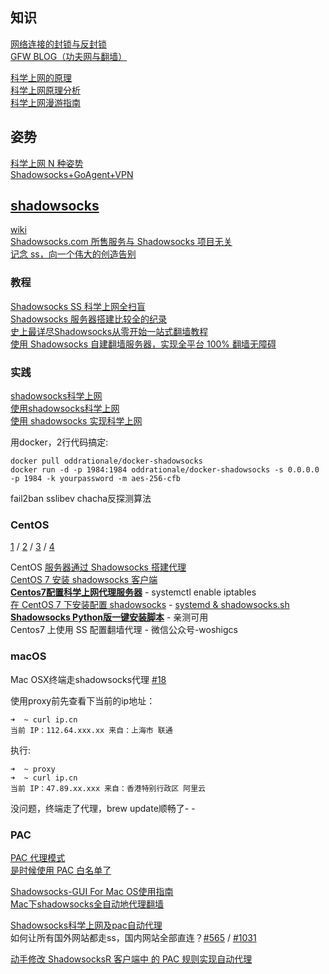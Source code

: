 
## 知识
[网络连接的封锁与反封锁](https://www.bfdz.ink/2017/10/29/58/)  
[GFW BLOG（功夫网与翻墙）](http://www.chinagfw.org/)  

[科学上网的原理](https://segmentfault.com/a/1190000011485579)  
[科学上网原理分析](http://hengyunabc.github.io/something-about-science-surf-the-internet/)  
[科学上网漫游指南](https://www.gitbook.com/book/lvii/outman/details)  

## 姿势
[科学上网 N 种姿势](https://lufficc.com/blog/vpn)  
[Shadowsocks+GoAgent+VPN](https://fanzheng.org/archives/2)  

## [shadowsocks](https://github.com/shadowsocks/shadowsocks)
[wiki](https://zh.wikipedia.org/wiki/Shadowsocks)  
[Shadowsocks.com 所售服务与 Shadowsocks 项目无关](https://plus.google.com/+%E5%90%B4%E5%BF%97%E5%8B%8776/posts/iq5hbJffr55)  
[记念 ss，向一个伟大的创造告别](https://www.starduster.me/2015/08/21/say-goodbye-to-ss/)  

### 教程
[Shadowsocks SS 科学上网全扫盲](https://hacpai.com/article/1501320034354?m=0)  
[Shadowsocks 服务器搭建比较全的纪录](https://kylindc.github.io/post/63883/)  
[史上最详尽Shadowsocks从零开始一站式翻墙教程](https://shadowsocks.blogspot.com/2015/01/shadowsocks.html)  
[使用 Shadowsocks 自建翻墙服务器，实现全平台 100% 翻墙无障碍](https://www.loyalsoldier.me/fuck-the-gfw-with-my-own-shadowsocks-server/)  

### 实践
[shadowsocks科学上网](https://segmentfault.com/a/1190000002468714)  
[使用shadowsocks科学上网](https://www.akillii.com/171.html)  
[使用 shadowsocks 实现科学上网](http://liyangliang.me/posts/2015/05/bypass-gfw-with-shadowsocks/)  

用docker，2行代码搞定:

```docker
docker pull oddrationale/docker-shadowsocks
docker run -d -p 1984:1984 oddrationale/docker-shadowsocks -s 0.0.0.0 -p 1984 -k yourpassword -m aes-256-cfb
```

fail2ban sslibev chacha反探测算法

### CentOS
[1](http://www.ijglb.com/post/3) / [2](https://dt27.org/linux/centos_da_jian_shadowsocks_fu_wu_duan/) / [3](http://blog.51cto.com/xmomo/1929401) / [4](https://blog.slogra.com/post-576.html)  

CentOS [服务器通过 Shadowsocks 搭建代理](http://blog.csdn.net/a295184686/article/details/78759014)  
[CentOS 7 安装 shadowsocks 客户端](https://brickyang.github.io/2017/01/14/CentOS-7-%E5%AE%89%E8%A3%85-Shadowsocks-%E5%AE%A2%E6%88%B7%E7%AB%AF/)  
[**Centos7配置科学上网代理服务器**](http://blog.sina.com.cn/s/blog_7c37876b0102w8z0.html) - systemctl enable iptables  
[在 CentOS 7 下安装配置 shadowsocks](http://morning.work/page/2015-12/install-shadowsocks-on-centos-7.html) - [systemd & shadowsocks.sh](https://hacpai.com/article/1465786632630)  
[**Shadowsocks Python版一键安装脚本**](https://teddysun.com/342.html) - 亲测可用  
Centos7 上使用 SS 配置翻墙代理 - 微信公众号-woshigcs  

### macOS
Mac OSX终端走shadowsocks代理 [#18](https://github.com/mrdulin/blog/issues/18)

使用proxy前先查看下当前的ip地址：

```shell
➜  ~ curl ip.cn
当前 IP：112.64.xxx.xx 来自：上海市 联通
```

执行:

```
➜  ~ proxy
➜  ~ curl ip.cn
当前 IP：47.89.xx.xxx 来自：香港特别行政区 阿里云
```

没问题，终端走了代理，brew update顺畅了- -

### PAC
[PAC 代理模式](https://lvii.gitbooks.io/outman/content/ss.pac.mode.html)  
[是时候使用 PAC 白名单了](https://www.logcg.com/archives/1292.html)  

[Shadowsocks-GUI For Mac OS使用指南](http://celerysoft.github.io/2016-01-17.html)  
[Mac下shadowsocks全自动地代理翻墙](http://haoweiguang.me/2017/05/08/Mac%E4%B8%8Bshadowsocks%E5%85%A8%E8%87%AA%E5%8A%A8%E5%9C%B0%E4%BB%A3%E7%90%86%E7%BF%BB%E5%A2%99/)  

[Shadowsocks科学上网及pac自动代理](http://zhxfei.com/2016/08/24/shadowsocks/)  
如何让所有国外网站都走ss，国内网站全部直连？[#565](https://github.com/shadowsocks/shadowsocks/issues/565) / [#1031](https://github.com/shadowsocks/shadowsocks-windows/issues/1031)  

[动手修改 ShadowsocksR 客户端中 的 PAC 规则实现自动代理](https://www.dwhd.org/20160901_223415.html)  
